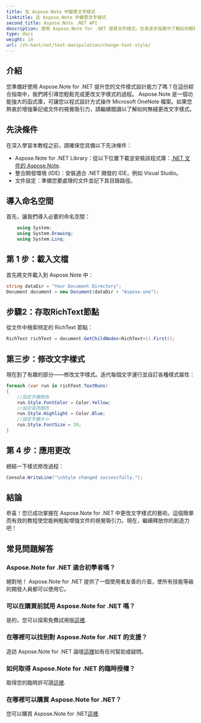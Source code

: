 ```yaml
---
title: 在 Aspose.Note 中變更文字樣式
linktitle: 在 Aspose.Note 中變更文字樣式
second_title: Aspose.Note .NET API
description: 使用 Aspose.Note for .NET 提昇文件樣式。在本逐步指南中了解如何輕鬆變更文字樣式。免費試用！
type: docs
weight: 14
url: /zh-hant/net/text-manipulation/change-text-style/
---
```

## 介紹
您準備好使用 Aspose.Note for .NET 提升您的文件樣式設計能力了嗎？在這份綜合指南中，我們將引導您輕鬆完成更改文字樣式的過程。 Aspose.Note 是一個功能強大的函式庫，可讓您以程式設計方式操作 Microsoft OneNote 檔案。如果您熱衷於增強筆記或文件的視覺吸引力，請繼續閱讀以了解如何無縫更改文字樣式。
## 先決條件
在深入學習本教程之前，請確保您具備以下先決條件：
-  Aspose.Note for .NET Library：從以下位置下載並安裝該程式庫：[.NET 文件的 Aspose.Note](https://reference.aspose.com/note/net/).
- 整合開發環境 (IDE)：安裝適合 .NET 開發的 IDE，例如 Visual Studio。
- 文件設定：準備您要處理的文件並記下其目錄路徑。
## 導入命名空間
首先，讓我們導入必要的命名空間：
```csharp
    using System;
    using System.Drawing;
    using System.Linq;
```
## 第 1 步：載入文檔
首先將文件載入到 Aspose.Note 中：
```csharp
string dataDir = "Your Document Directory";
Document document = new Document(dataDir + "Aspose.one");
```
## 步驟2：存取RichText節點
從文件中檢索特定的 RichText 節點：
```csharp
RichText richText = document.GetChildNodes<RichText>().First();
```
## 第三步：修改文字樣式
現在到了有趣的部分——修改文字樣式。迭代每個文字運行並自訂各種樣式屬性：
```csharp
foreach (var run in richText.TextRuns)
{
    //設定字體顏色
    run.Style.FontColor = Color.Yellow;
    //設定高亮顏色
    run.Style.Highlight = Color.Blue;
    //設定字體大小
    run.Style.FontSize = 20;
}
```
## 第 4 步：應用更改
總結一下樣式修改過程：
```csharp
Console.WriteLine("\nStyle changed successfully.");
```
## 結論
恭喜！您已成功掌握在 Aspose.Note for .NET 中更改文字樣式的藝術。這個簡單而有效的教程使您能夠輕鬆增強文件的視覺吸引力。現在，繼續釋放你的創造力吧！
## 常見問題解答
### Aspose.Note for .NET 適合初學者嗎？
絕對地！ Aspose.Note for .NET 提供了一個使用者友善的介面，使所有技能等級的開發人員都可以使用它。
### 可以在購買前試用 Aspose.Note for .NET 嗎？
是的，您可以探索免費試用版[這裡](https://releases.aspose.com/).
### 在哪裡可以找到對 Aspose.Note for .NET 的支援？
造訪 Aspose.Note for .NET 論壇[這裡](https://forum.aspose.com/c/note/28)如有任何幫助或疑問。
### 如何取得 Aspose.Note for .NET 的臨時授權？
取得您的臨時許可證[這裡](https://purchase.aspose.com/temporary-license/).
### 在哪裡可以購買 Aspose.Note for .NET？
您可以購買 Aspose.Note for .NET[這裡](https://purchase.aspose.com/buy).